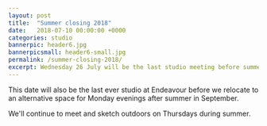 ```yaml
---
layout: post
title:  "Summer closing 2018"
date:   2018-07-10 00:00:00 +0000
categories: studio
bannerpic: header6.jpg
bannerpicsmall: header6-small.jpg
permalink: /summer-closing-2018/
excerpt: Wednesday 26 July will be the last studio meeting before summer.
---
```


This date will also be the last ever studio at Endeavour before we relocate to an alternative space for Monday evenings after summer in September.

We'll continue to meet and sketch outdoors on Thursdays during summer.